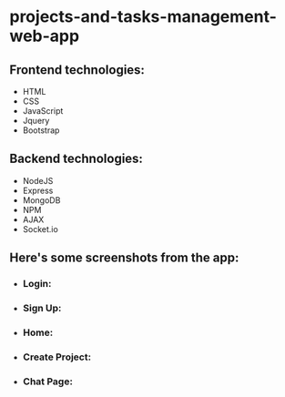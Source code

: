 # projects-and-tasks-management-web-app



## Frontend technologies:

* HTML
* CSS
* JavaScript
* Jquery
* Bootstrap

## Backend technologies:

* NodeJS
* Express
* MongoDB
* NPM
* AJAX
* Socket.io


## Here's some screenshots from the app:


* ### Login:



* ### Sign Up:



* ### Home:



* ### Create Project:

* ### Chat Page:



